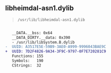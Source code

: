 ## libheimdal-asn1.dylib

> `/usr/lib/libheimdal-asn1.dylib`

```diff

   __DATA.__bss: 0x64
   __DATA_DIRTY.__data: 0x390
   - /usr/lib/libSystem.B.dylib
-  UUID: A3517E5E-59B9-3AE0-A999-9996043BAE9C
+  UUID: 7D2F4826-9A34-3F9C-9797-0F7E720281C9
   Functions: 155
   Symbols:   190
   CStrings:  32

```
